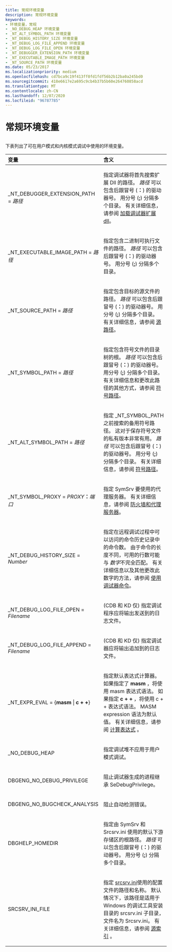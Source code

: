 ```yaml
---
title: 常规环境变量
description: 常规环境变量
keywords:
- 环境变量，常规
- _NO_DEBUG_HEAP 环境变量
- _NT_ALT_SYMBOL_PATH 环境变量
- _NT_DEBUG_HISTORY_SIZE 环境变量
- _NT_DEBUG_LOG_FILE_APPEND 环境变量
- _NT_DEBUG_LOG_FILE_OPEN 环境变量
- _NT_DEBUGGER_EXTENSION_PATH 环境变量
- _NT_EXECUTABLE_IMAGE_PATH 环境变量
- _NT_SOURCE_PATH 环境变量
ms.date: 05/23/2017
ms.localizationpriority: medium
ms.openlocfilehash: cd7bca9c19f413ff0fd1fdf56b2b12ba0a245bd0
ms.sourcegitcommit: 418e6617e2a695c9cb4b37b5b60e264760858acd
ms.translationtype: MT
ms.contentlocale: zh-CN
ms.lasthandoff: 12/07/2020
ms.locfileid: "96787785"
---
```

# <a name="general-environment-variables"></a>常规环境变量


## <span id="ddk_general_environment_variables_dbg"></span><span id="DDK_GENERAL_ENVIRONMENT_VARIABLES_DBG"></span>


下表列出了可在用户模式和内核模式调试中使用的环境变量。

<table>
<colgroup>
<col width="50%" />
<col width="50%" />
</colgroup>
<thead>
<tr class="header">
<th align="left">变量</th>
<th align="left">含义</th>
</tr>
</thead>
<tbody>
<tr class="odd">
<td align="left"><p>_NT_DEBUGGER_EXTENSION_PATH = <em>路径</em></p></td>
<td align="left"><p>指定调试器将首先搜索扩展 Dll 的路径。 <em>路径</em> 可以包含后跟冒号 (<strong>：</strong>) 的驱动器号。 用分号 (<strong>;</strong>) 分隔多个目录。 有关详细信息，请参阅 <a href="loading-debugger-extension-dlls.md" data-raw-source="[Loading Debugger Extension DLLs](loading-debugger-extension-dlls.md)">加载调试器扩展 dll</a>。</p></td>
</tr>
<tr class="even">
<td align="left"><p>_NT_EXECUTABLE_IMAGE_PATH = <em>路径</em></p></td>
<td align="left"><p>指定包含二进制可执行文件的路径。 <em>路径</em> 可以包含后跟冒号 (<strong>：</strong>) 的驱动器号。 用分号 (<strong>;</strong>) 分隔多个目录。</p></td>
</tr>
<tr class="odd">
<td align="left"><p>_NT_SOURCE_PATH = <em>路径</em></p></td>
<td align="left"><p>指定包含目标的源文件的路径。 <em>路径</em> 可以包含后跟冒号 (<strong>：</strong>) 的驱动器号。 用分号 (<strong>;</strong>) 分隔多个目录。 有关详细信息，请参阅 <a href="source-path.md" data-raw-source="[Source Path](source-path.md)">源路径</a>。</p></td>
</tr>
<tr class="even">
<td align="left"><p>_NT_SYMBOL_PATH = <em>路径</em></p></td>
<td align="left"><p>指定包含符号文件的目录树的根。 <em>路径</em> 可以包含后跟冒号 (<strong>：</strong>) 的驱动器号。 用分号 (<strong>;</strong>) 分隔多个目录。 有关详细信息和更改此路径的其他方式，请参阅 <a href="symbol-path.md" data-raw-source="[Symbol Path](symbol-path.md)">符号路径</a>。</p></td>
</tr>
<tr class="odd">
<td align="left"><p>_NT_ALT_SYMBOL_PATH = <em>路径</em></p></td>
<td align="left"><p>指定 _NT_SYMBOL_PATH 之前搜索的备用符号路径。 这对于保存符号文件的私有版本非常有用。 <em>路径</em> 可以包含后跟冒号 (<strong>：</strong>) 的驱动器号。 用分号 (<strong>;</strong>) 分隔多个目录。 有关详细信息，请参阅 <a href="symbol-path.md" data-raw-source="[Symbol Path](symbol-path.md)">符号路径</a>。</p></td>
</tr>
<tr class="even">
<td align="left"><p>_NT_SYMBOL_PROXY = <em>PROXY</em><strong>：</strong><em>端口</em></p></td>
<td align="left"><p>指定 SymSrv 要使用的代理服务器。 有关详细信息，请参阅 <a href="firewalls-and-proxy-servers.md" data-raw-source="[Firewalls and Proxy Servers](firewalls-and-proxy-servers.md)">防火墙和代理服务器</a>。</p></td>
</tr>
<tr class="odd">
<td align="left"><p>_NT_DEBUG_HISTORY_SIZE = <em>Number</em></p></td>
<td align="left"><p>指定在远程调试过程中可以访问的命令历史记录中的命令数。 由于命令的长度不同，可用的行数可能与 <em>数字</em>不完全匹配。 有关详细信息以及其他更改此数字的方法，请参阅 <a href="using-debugger-commands.md" data-raw-source="[Using Debugger Commands](using-debugger-commands.md)">使用调试器命令</a>。</p></td>
</tr>
<tr class="even">
<td align="left"><p>_NT_DEBUG_LOG_FILE_OPEN = <em>Filename</em></p></td>
<td align="left"><p> (CDB 和 KD 仅) 指定调试程序应将输出发送到的日志文件。</p></td>
</tr>
<tr class="odd">
<td align="left"><p>_NT_DEBUG_LOG_FILE_APPEND = <em>Filename</em></p></td>
<td align="left"><p> (CDB 和 KD 仅) 指定调试器应将输出追加到的日志文件。</p></td>
</tr>
<tr class="even">
<td align="left"><p>_NT_EXPR_EVAL = {<strong>masm</strong>  |  <strong>c + +</strong>}</p></td>
<td align="left"><p>指定默认表达式计算器。 如果指定了 <strong>masm</strong> ，将使用 masm 表达式语法。 如果指定 <strong>c + +</strong> ，将使用 c + + 表达式语法。 MASM expression 语法为默认值。 有关详细信息，请参阅 <a href="evaluating-expressions.md" data-raw-source="[Evaluating Expressions](evaluating-expressions.md)">计算表达式</a> 。</p></td>
</tr>
<tr class="odd">
<td align="left"><p>_NO_DEBUG_HEAP</p></td>
<td align="left"><p>指定调试堆不应用于用户模式调试。</p></td>
</tr>
<tr class="even">
<td align="left"><p>DBGENG_NO_DEBUG_PRIVILEGE</p></td>
<td align="left"><p>阻止调试器生成的进程继承 SeDebugPrivilege。</p></td>
</tr>
<tr class="odd">
<td align="left"><p>DBGENG_NO_BUGCHECK_ANALYSIS</p></td>
<td align="left"><p>阻止自动检测错误。</p></td>
</tr>
<tr class="even">
<td align="left"><p>DBGHELP_HOMEDIR</p></td>
<td align="left"><p>指定由 SymSrv 和 Srcsrv.ini 使用的默认下游存储区的根路径。 <em>路径</em> 可以包含后跟冒号 (<strong>：</strong>) 的驱动器号。 用分号 (<strong>;</strong>) 分隔多个目录。</p></td>
</tr>
<tr class="odd">
<td align="left"><p>SRCSRV_INI_FILE</p></td>
<td align="left"><p>指定 <a href="srcsrv.md" data-raw-source="[SrcSrv](srcsrv.md)">srcsrv.ini</a>使用的配置文件的路径和名称。 默认情况下，该路径是适用于 Windows 的调试工具安装目录的 srcsrv.ini 子目录，文件名为 Srcsrv.ini。 有关详细信息，请参阅 <a href="source-indexing.md" data-raw-source="[Source Indexing](source-indexing.md)">源索引</a> 。</p></td>
</tr>
</tbody>
</table>

 

 

 





